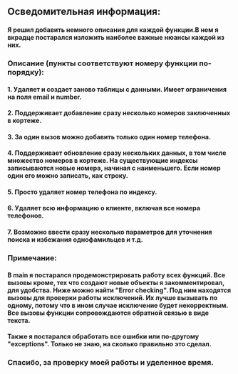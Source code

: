 ## Осведомительная информация:
#### Я решил добавить немного описания для каждой функции.В нем я вкрадце постарался изложить наиболее важные нюансы каждой из них.

### Описание (пункты соответствуют номеру функции по-порядку):
#### 1.  Удаляет и создает заново таблицы с данными. Имеет ограничения на поля email и number.
#### 2.  Поддерживает добавление сразу несколько номеров заключенных в кортеже.
#### 3.  За один вызов можно добавить только один номер телефона.
#### 4.  Поддерживает обновление сразу нескольких данных, в том числе множество номеров в кортеже. На существующие индексы записываются новые номера, начиная с наименьшего. Если номер один его можно записать, как строку.
#### 5.  Просто удаляет номер телефона по индексу.
#### 6.  Удаляет всю информацию о клиенте, включая все номера телефонов.
#### 7.  Возможно ввести сразу несколько параметров для уточнения поиска и избежания однофамильцев и т.д.

### Примечание: 
#### В main я постарался продемонстрировать работу всех функций. Все вызовы кроме, тех что создают новые объекты я закомментировал, для удобства. Ниже можно найти "Error checking". Под ним находятся вызовы для проверки работы исключений. Их лучше вызывать по одному, потому что в ином случае исключение будет некорректным. Все вызовы функции сопровождаются обратной связью в виде текста.  
#### Также я постарался обработать все ошибки или по-другому "exceptions". Только не знаю, на сколько правильно это сделал.

### Спасибо, за проверку моей работы и уделенное время.